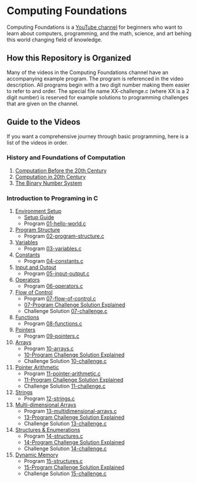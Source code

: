 # Computing Foundations
Computing Foundations is a [YouTube channel](https://www.youtube.com/channel/UCAZFaacJMNRm3JIn3nNR1cQ) for beginners who want to learn about computers, programming, and the math, science, and art behing this world changing field of knowledge. 

## How this Repository is Organized
Many of the videos in the Computing Foundations channel have an accompanying example program. The program is referenced in the video description. All programs begin with a two digit number making them easier to refer to and order. The special file name XX-challenge.c (where XX is a 2 digit number) is reserved for example solutions to programming challenges that are given on the channel. 

## Guide to the Videos
If you want a comprehensive journey through basic programming, here is a list of the videos in order. 

### History and Foundations of Computation

  1. [Computation Before the 20th Century](https://www.youtube.com/watch?v=RHjyzlwFDT0)
  2. [Computation in 20th Century](https://www.youtube.com/watch?v=2xFPxYGf3gQ)
  3. [The Binary Number System](https://www.youtube.com/watch?v=NFqy8ZZ7iKc)

### Introduction to Programing in C 

  1. [Environment Setup](https://www.youtube.com/watch?v=QlhDBm7COrY)
      - [Setup Guide](https://docs.google.com/document/d/1WGW3TSyRzd55gU1mlX_uKuDbopah40Xyq3jR9PdzK9E/edit?usp=sharing)
      - Program [01-hello-world.c](./01-hello-world.c)
  2. [Program Structure](https://www.youtube.com/watch?v=l8vLpdDOOAc)
      - Program [02-program-structure.c](./02-program-structure.c)
  3. [Variables](https://www.youtube.com/watch?v=_lKFwbBJ3P0)
      - Program [03-variables.c](./03-variables.c)
  4. [Constants](https://www.youtube.com/watch?v=bNamLVOERA8)
      - Program [04-constants.c](./04-constants.c)
  5. [Input and Output](https://www.youtube.com/watch?v=JqS3ItZ4FoU)
      - Program [05-input-output.c](./05-input-output.c)
  6. [Operators](https://www.youtube.com/watch?v=17rxUhc9u2Q)
      - Program [06-operators.c](./06-operators.c)
  7. [Flow of Control](https://www.youtube.com/watch?v=FBIsG5CwB64)
      - Program [07-flow-of-control.c](./07-flow-of-control.c)
      - [07-Program Challenge Solution Explained](https://www.youtube.com/watch?v=AIgTD8xNb_o)
      - Challenge Solution [07-challenge.c](./08-challenge.c)
  8. [Functions](https://youtu.be/JaKGqQsBv9A)
      - Program [08-functions.c](./08-functions.c)
  9. [Pointers](https://youtu.be/16iWPE9TAn4)
      - Program [09-pointers.c](./09-pointers.c)
 10. [Arrays](https://www.youtube.com/watch?v=vKxWYwZQ0P4)
      - Program [10-arrays.c](./10-arrays.c)
      - [10-Program Challenge Solution Explained](https://www.youtube.com/watch?v=-0rGjdL0_NU)
      - Challenge Solution [10-challenge.c](./10-challenge.c)
 11. [Pointer Arithmetic](https://youtu.be/tMNgEW68Gas)
      - Program [11-pointer-arithmetic.c](./11-pointer-arithmetic.c)
      - [11-Program Challenge Solution Explained](https://youtu.be/aGOuLbUtpek) 
      - Challenge Solution [11-challenge.c](./11-challenge.c)
 12. [Strings](https://youtu.be/y0__ura2BNE)
      - Program [12-strings.c](./12-strings.c)
 13. [Multi-dimensional Arrays](https://youtu.be/ewoDrFZ9Gf8)
      - Program [13-multidimensional-arrays.c](./13-multidimensional-arrays.c)
      - [13-Program Challenge Solution Explained](https://youtu.be/tKk5EJI7nQ4) 
      - Challenge Solution [13-challenge.c](./13-challenge.c)
 14. [Structures & Enumerations](https://youtu.be/niFM10068TU)
      - Program [14-structures.c](./14-structures.c)
      - [14-Program Challenge Solution Explained](https://youtu.be/Ndu9BIq5ng0) 
      - Challenge Solution [14-challenge.c](./14-challenge.c)
 15. [Dynamic Memory](https://youtu.be/zesiwnKVkW8)
      - Program [15-structures.c](./15-dynamic-memory.c)
      - [15-Program Challenge Solution Explained](https://youtu.be/DPTuzLZuf_c) 
      - Challenge Solution [15-challenge.c](./15-challenge.c)


